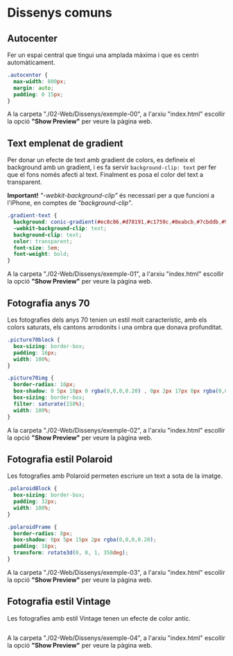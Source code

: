 # Dissenys comuns

## Autocenter

Fer un espai central que tingui una amplada màxima i que es centri automàticament.

```css
.autocenter {
  max-width: 800px;
  margin: auto;
  padding: 0 15px;
}
```

A la carpeta "./02-Web/Dissenys/exemple-00", a l'arxiu "index.html" escollir la opció **"Show Preview"** per veure la pàgina web.

## Text emplenat de gradient

Per donar un efecte de text amb gradient de colors, es defineix el background amb un gradient, i es fa servir `background-clip: text` per fer que el fons només afecti al text. Finalment es posa el color del text a transparent.

**Important!** *"-webkit-background-clip"* és necessari per a que funcioni a l'iPhone, en comptes de *"background-clip"*.

```css
.gradient-text {
  background: conic-gradient(#ec8c86,#d78191,#c1759c,#8eabcb,#7cbddb,#91c6a8,#b4d48d,#dfc17e,#ec8c86);
  -webkit-background-clip: text;
  background-clip: text;
  color: transparent;
  font-size: 5em;
  font-weight: bold;
}
```

A la carpeta "./02-Web/Dissenys/exemple-01", a l'arxiu "index.html" escollir la opció **"Show Preview"** per veure la pàgina web.

## Fotografia anys 70

Les fotografies dels anys 70 tenien un estil molt característic, amb els colors saturats, els cantons arrodonits i una ombra que donava profunditat.

```css
.picture70block { 
  box-sizing: border-box;
  padding: 16px;
  width: 100%;
}

.picture70img { 
  border-radius: 16px;
  box-shadow: 0 5px 10px 0 rgba(0,0,0,0.20) , 0px 2px 17px 0px rgba(0,0,0,0.20);
  box-sizing: border-box;
  filter: saturate(150%);
  width: 100%;
}
```

A la carpeta "./02-Web/Dissenys/exemple-02", a l'arxiu "index.html" escollir la opció **"Show Preview"** per veure la pàgina web.

## Fotografia estil Polaroid

Les fotografies amb Polaroid permeten escriure un text a sota de la imatge.

```css
.polaroidBlock { 
  box-sizing: border-box;
  padding: 32px;
  width: 100%;
}

.polaroidFrame { 
  border-radius: 8px;
  box-shadow: 0px 5px 15px 2px rgba(0,0,0,0.20);
  padding: 16px;
  transform: rotate3d(0, 0, 1, 358deg);
}
```

A la carpeta "./02-Web/Dissenys/exemple-03", a l'arxiu "index.html" escollir la opció **"Show Preview"** per veure la pàgina web.

## Fotografia estil Vintage

Les fotografies amb estil Vintage tenen un efecte de color antic.

```css
```

A la carpeta "./02-Web/Dissenys/exemple-04", a l'arxiu "index.html" escollir la opció **"Show Preview"** per veure la pàgina web.